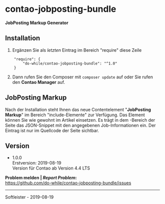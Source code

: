 # contao-jobposting-bundle
**JobPosting Markup Generator**

## Installation
1. Ergänzen Sie als _letzten_ Eintrag im Bereich "require" diese Zeile
```
    "require": {
        "do-while/contao-jobposting-bundle": "^1.0"
    }
```
2. Dann rufen Sie den Composer mit `composer update` auf oder Sie rufen den **Contao Manager** auf.


## JobPosting Markup
Nach der Installation steht Ihnen das neue Contentelement "**JobPosting Markup**" im Bereich "include-Elemente" zur Verfügung. 
Das Element können Sie wie gewohnt im Artikel einsetzen. Es trägt in dem <head>-Bereich der Seite das JSON-Snippet mit den angegebenen Job-Informationen ein. Der Eintrag ist nur im Quellcode der Seite sichtbar.

## Version
* 1.0.0<br>Erstversion: 2019-08-19<br>Version für Contao ab Version 4.4 LTS


**Problem melden | *Report Problem*:**<br>
https://github.com/do-while/contao-jobposting-bundle/issues

___
Softleister - 2019-08-19
